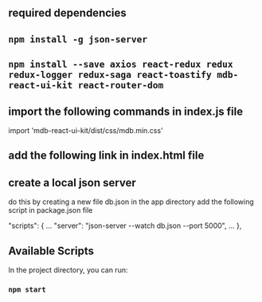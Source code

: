 ## required dependencies

## `npm install -g json-server`

## `npm install --save axios react-redux redux redux-logger redux-saga react-toastify mdb-react-ui-kit react-router-dom`

## import the following commands in index.js file

import 'mdb-react-ui-kit/dist/css/mdb.min.css'

## add the following link in index.html file

<link href="https://use.fontawesome.com/releases/v5.15.1/css/all.css" rel="stylesheet" />

## create a local json server

do this by creating a new file db.json in the app directory
add the following script in package.json file

"scripts": {
...
"server": "json-server --watch db.json --port 5000",
...
},

## Available Scripts

In the project directory, you can run:

### `npm start`
